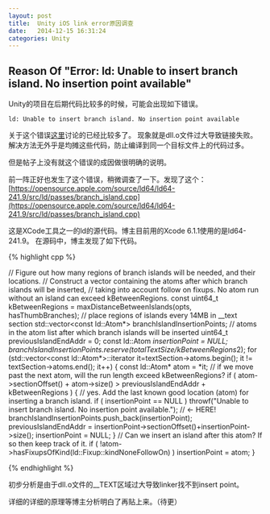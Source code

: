 ```yaml
---
layout: post
title:  Unity iOS link error原因调查
date:   2014-12-15 16:31:24 
categories: Unity
---
```



## Reason Of "Error: ld: Unable to insert branch island. No insertion point available"

Unity的项目在后期代码比较多的时候，可能会出现如下错误。
	
	ld: Unable to insert branch island. No insertion point available

关于这个错误[这里](http://forum.unity3d.com/threads/unity-ios-linker-error-unable-to-insert-branch-island-no-insertion-point-available.239200/)讨论的已经比较多了。
现象就是dll.o文件过大导致链接失败。
解决方法无外乎是均摊这些代码，防止编译到同一个目标文件上的代码过多。

但是帖子上没有就这个错误的成因做很明确的说明。

前一阵正好也发生了这个错误，稍微调查了一下。发现了这个：    
[https://opensource.apple.com/source/ld64/ld64-241.9/src/ld/passes/branch_island.cpp](https://opensource.apple.com/source/ld64/ld64-241.9/src/ld/passes/branch_island.cpp)

这是XCode工具之一的ld的源代码。博主目前用的Xcode 6.1.1使用的是ld64-241.9。
在源码中，博主发现了如下代码。

{% highlight cpp %}

// Figure out how many regions of branch islands will be needed, and their locations.
// Construct a vector containing the atoms after which branch islands will be inserted,
// taking into account follow on fixups. No atom run without an island can exceed kBetweenRegions.
const uint64_t kBetweenRegions = maxDistanceBetweenIslands(opts, hasThumbBranches); // place regions of islands every 14MB in __text section
std::vector<const ld::Atom*> branchIslandInsertionPoints; // atoms in the atom list after which branch islands will be inserted
uint64_t previousIslandEndAddr = 0;
const ld::Atom *insertionPoint = NULL;
branchIslandInsertionPoints.reserve(totalTextSize/kBetweenRegions*2);
for (std::vector<const ld::Atom*>::iterator it=textSection->atoms.begin(); it != textSection->atoms.end(); it++) {
	const ld::Atom* atom = *it;
	// if we move past the next atom, will the run length exceed kBetweenRegions?
	if ( atom->sectionOffset() + atom->size() > previousIslandEndAddr + kBetweenRegions ) {
		// yes. Add the last known good location (atom) for inserting a branch island.
		if ( insertionPoint == NULL )
			throwf("Unable to insert branch island. No insertion point available."); // <- HERE!
		branchIslandInsertionPoints.push_back(insertionPoint);
		previousIslandEndAddr = insertionPoint->sectionOffset()+insertionPoint->size();
		insertionPoint = NULL;
	}
	// Can we insert an island after this atom? If so then keep track of it.
	if ( !atom->hasFixupsOfKind(ld::Fixup::kindNoneFollowOn) )
		insertionPoint = atom;
}

{% endhighlight %}


初步分析是由于dll.o文件的__TEXT区域过大导致linker找不到insert point。

详细的详细的原理等博主分析明白了再贴上来。（待更）
